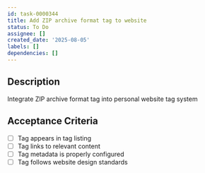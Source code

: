 ```yaml
---
id: task-0000344
title: Add ZIP archive format tag to website
status: To Do
assignee: []
created_date: '2025-08-05'
labels: []
dependencies: []
---
```


## Description

Integrate ZIP archive format tag into personal website tag system

## Acceptance Criteria

- [ ] Tag appears in tag listing
- [ ] Tag links to relevant content
- [ ] Tag metadata is properly configured
- [ ] Tag follows website design standards
